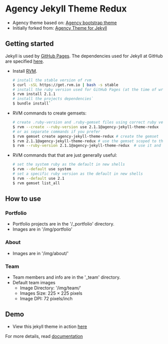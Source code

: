 Agency Jekyll Theme Redux
=========================

- Agency theme based on: [Agency bootstrap theme](http://startbootstrap.com/templates/agency/)
- Initially forked from: [Agency Theme for Jekyll](https://github.com/y7kim/agency-jekyll-theme)

## Getting started
Jekyll is used by [GitHub Pages](https://pages.github.com/). The dependencies used for Jekyll at GitHub are specified [here](https://pages.github.com/versions/).

- Install [RVM](https://rvm.io/rvm/install).

    ```bash
    # install the stable version of rvm
    $ curl -sSL https://get.rvm.io | bash -s stable
    # install the ruby version used for GitHub Pages (at the time of writing).
    $ rvm install 2.1.1
    # install the projects dependencies`
    $ bundle install`
    ```

- RVM commands to create gemsets:

    ```bash
    # create .ruby-version and .ruby-gemset files using correct ruby version when changing into the project directory
    $ rvm --create --ruby-version use 2.1.1@agency-jekyll-theme-redux
    # or as separate commands if you prefer
    $ rvm gemset create agency-jekyll-theme-redux # create the gemset
    $ rvm 2.1.1@agency-jekyll-theme-redux # use the gemset scoped to the given ruby version
    $ rvm --ruby-version 2.1.1@agency-jekyll-theme-redux  # use it and create the .ruby-version and .ruby-gemset files
    ```

- RVM commands that that are just generally useful:

    ```bash
    # set the system ruby as the default in new shells
    $ rvm --default use system
    # set a specific ruby version as the default in new shells
    $ rvm --default use 2.1
    $ rvm gemset list_all
    ```

## How to use

### Portfolio
- Portfolio projects are in the '/_portfolio' directory.
- Images are in '/img/portfolio'

### About
- Images are in '/img/about/'

### Team
- Team members and info are in the '_team' directory.
- Default team images
    - Image Directory: '/img/team/'
    - Images Size: 225 × 225 pixels
    - Image DPI: 72 pixels/inch

## Demo
- View this jekyll theme in action [here](http://rovrevik.github.io/agency-jekyll-theme-redux)

For more details, read [documentation](http://jekyllrb.com/)
